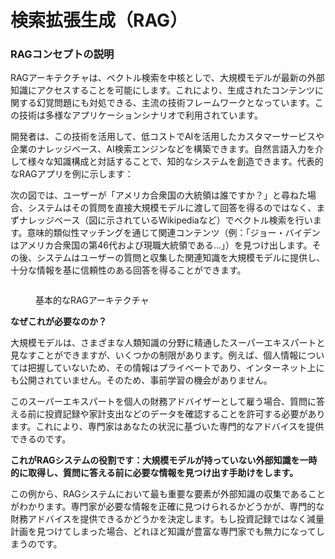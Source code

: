 # 検索拡張生成（RAG）

### RAGコンセプトの説明

RAGアーキテクチャは、ベクトル検索を中核としで、大規模モデルが最新の外部知識にアクセスすることを可能にします。これにより、生成されたコンテンツに関する幻覚問題にも対処できる、主流の技術フレームワークとなっています。この技術は多様なアプリケーションシナリオで利用されています。

開発者は、この技術を活用して、低コストでAIを活用したカスタマーサービスや企業のナレッジベース、AI検索エンジンなどを構築できます。自然言語入力を介して様々な知識構成と対話することで、知的なシステムを創造できます。代表的なRAGアプリを例に示します：

次の図では、ユーザーが「アメリカ合衆国の大統領は誰ですか？」と尋ねた場合、システムはその質問を直接大規模モデルに渡して回答を得るのではなく、まずナレッジベース（図に示されているWikipediaなど）でベクトル検索を行います。意味的類似性マッチングを通じて関連コンテンツ（例：「ジョー・バイデンはアメリカ合衆国の第46代および現職大統領である…」）を見つけ出します。その後、システムはユーザーの質問と収集した関連知識を大規模モデルに提供し、十分な情報を基に信頼性のある回答を得ることができます。

<figure><img src="../../../../en/.gitbook/assets/image (129).png" alt=""><figcaption><p>基本的なRAGアーキテクチャ</p></figcaption></figure>

**なぜこれが必要なのか？**

大規模モデルは、さまざまな人類知識の分野に精通したスーパーエキスパートと見なすことができますが、いくつかの制限があります。例えば、個人情報については把握していないため、その情報はプライベートであり、インターネット上にも公開されていません。そのため、事前学習の機会がありません。

このスーパーエキスパートを個人の財務アドバイザーとして雇う場合、質問に答える前に投資記録や家計支出などのデータを確認することを許可する必要があります。これにより、専門家はあなたの状況に基づいた専門的なアドバイスを提供できるのです。

**これがRAGシステムの役割です：大規模モデルが持っていない外部知識を一時的に取得し、質問に答える前に必要な情報を見つけ出す手助けをします。**

この例から、RAGシステムにおいて最も重要な要素が外部知識の収集であることがわかります。専門家が必要な情報を正確に見つけられるかどうかが、専門的な財務アドバイスを提供できるかどうかを決定します。もし投資記録ではなく減量計画を見つけてしまった場合、どれほど知識が豊富な専門家でも無力になってしまうのです。
